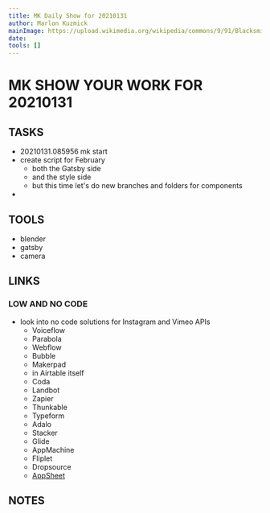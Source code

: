 ```yaml
---
title: MK Daily Show for 20210131
author: Marlon Kuzmick
mainImage: https://upload.wikimedia.org/wikipedia/commons/9/91/Blacksmith_tools_2.jpg
date: 
tools: []
---
```

# MK SHOW YOUR WORK FOR 20210131

## TASKS

- 20210131.085956 mk start
- create script for February
    - both the Gatsby side
    - and the style side
    - but this time let's do new branches and folders for components
-

## TOOLS

- blender
- gatsby
- camera

## LINKS


### LOW AND NO CODE 
- look into no code solutions for Instagram and Vimeo APIs
	- Voiceflow
	- Parabola
	- Webflow
	- Bubble
	- Makerpad
	- in Airtable itself
	- Coda
	- Landbot
	- Zapier
	- Thunkable
	- Typeform
	- Adalo
	- Stacker
	- Glide
	- AppMachine
	- Fliplet
	- Dropsource
	- [AppSheet](https://www.appsheet.com/)



## NOTES


